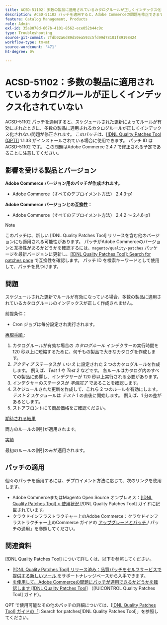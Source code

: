 ```yaml
---
title: ACSD-51102：多数の製品に適用されているカタログルールが正しくインデックス化されていない
description: ACSD-51102 パッチを適用すると、Adobe Commerceの問題を修正できます。この問題では、スケジュールされた更新によってルールが有効になると、多数の商品に適用されるカタログルールのインデックスが正しく作成されません。
feature: Catalog Management, Products
role: Admin
exl-id: 35a8078d-667b-4101-8562-ece052b44c9c
type: Troubleshooting
source-git-commit: 7fdb02a6d89d50ea593c5fd99d78101f89198424
workflow-type: tm+mt
source-wordcount: '471'
ht-degree: 0%

---
```


# ACSD-51102：多数の製品に適用されているカタログルールが正しくインデックス化されていない

ACSD-51102 パッチを適用すると、スケジュールされた更新によってルールが有効にされたときに、多数の製品に適用されるカタログルールが正しくインデックス化されない問題が修正されます。 このパッチは、[[!DNL Quality Patches Tool (QPT)]](https://experienceleague.adobe.com/en/docs/commerce-operations/tools/quality-patches-tool/quality-patches-tool-to-self-serve-quality-patches) 1.1.33 がインストールされている場合に使用できます。 パッチ ID は ACSD-51102 です。 この問題はAdobe Commerce 2.4.7 で修正される予定であることに注意してください。

## 影響を受ける製品とバージョン

**Adobe Commerce バージョン用のパッチが作成されます。**

* Adobe Commerce（すべてのデプロイメント方法） 2.4.3-p1

**Adobe Commerce バージョンとの互換性：**

* Adobe Commerce（すべてのデプロイメント方法） 2.4.2 ～ 2.4.6-p1

>[!NOTE]
>
>このパッチは、新しい [!DNL Quality Patches Tool] リリースを含む他のバージョンにも適用される可能性があります。 パッチがAdobe Commerceのバージョンと互換性があるかどうかを確認するには、`magento/quality-patches` パッケージを最新バージョンに更新し、[[!DNL Quality Patches Tool]: Search for patches page](https://experienceleague.adobe.com/tools/commerce-quality-patches/index.html) で互換性を確認します。 パッチ ID を検索キーワードとして使用して、パッチを見つけます。

## 問題

スケジュールされた更新でルールが有効になっている場合、多数の製品に適用されているカタログルールのインデックスが正しく作成されません。

前提条件：

* Cron ジョブは毎分設定され実行されます。

<u> 再現手順 </u>:

1. カタログルールが有効な場合の *カタログルール* インデクサーの実行時間を 120 秒以上に短縮するために、何千もの製品で大きなカタログを作成します。
2. *アクティブ* ステータスが *いいえ* に設定された 2 つのカタログルールを作成します。  例えば、*Test 1* や *Test 2* などです。 各ルールはカタログ内のすべての製品に影響し、インデクサーが 120 秒以上実行される必要があります。
3. インデクサーのステータスが *準備完了* であることを確認します。
4. スケジュールされた更新を作成して、これら 2 つのルールを有効にします。 *テスト 2* スケジュールは *テスト 1* の直後に開始します。 例えば、1 分の差があるとします。
5. ストアフロントにて商品価格をご確認ください。

<u> 期待される結果 </u>

両方のルールの割引が適用されます。

<u> 実績 </u>

最初のルールの割引のみが適用されます。

## パッチの適用

個々のパッチを適用するには、デプロイメント方法に応じて、次のリンクを使用します。

* Adobe CommerceまたはMagento Open Source オンプレミス：[[!DNL Quality Patches Tool] > 使用状況 ](/help/tools/quality-patches-tool/usage.md)[!DNL Quality Patches Tool] ガイドに記載されています。
* クラウドインフラストラクチャー上のAdobe Commerce：クラウドインフラストラクチャー上のCommerce ガイドの [ アップグレードとパッチ ](https://experienceleague.adobe.com/docs/commerce-cloud-service/user-guide/develop/upgrade/apply-patches.html)/ パッチの適用」を参照してください。

## 関連資料

[!DNL Quality Patches Tool] について詳しくは、以下を参照してください。

* [[!DNL Quality Patches Tool]  リリース済み：品質パッチをセルフサービスで提供する新しいツール ](https://experienceleague.adobe.com/en/docs/commerce-operations/tools/quality-patches-tool/quality-patches-tool-to-self-serve-quality-patches) をサポートナレッジベースから入手できます。
* [ を使用して、Adobe Commerceの問題にパッチが適用できるかどうかを確認します  [!DNL Quality Patches Tool]](/help/tools/quality-patches-tool/patches-available-in-qpt/check-patch-for-magento-issue-with-magento-quality-patches.md) （[!UICONTROL Quality Patches Tool] ガイド）。


QPT で使用可能なその他のパッチの詳細については、[[!DNL Quality Patches Tool] ガイドの「](<https://experienceleague.adobe.com/tools/commerce-quality-patches/index.html>): Search for patches[!DNL Quality Patches Tool]」を参照してください。
